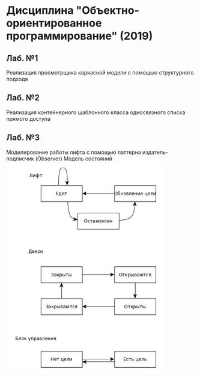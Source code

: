 # Дисциплина "Объектно-ориентированное программирование" (2019)
## Лаб. №1
Реализация просмотрщика каркасной модели с помощью структурного подхода
## Лаб. №2
Реализация контейнерного шаблонного класса односвязного списка прямого доступа
## Лаб. №3
Моделирование работы лифта с помощью паттерна издатель-подписчик (Observer)
Модель состояний
![](lab_03/shema.jpg)

